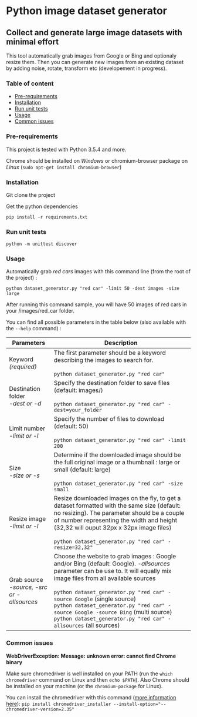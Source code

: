 # Python image dataset generator

## Collect and generate large image datasets with minimal effort

This tool automatically grab images from Google or Bing and optionaly resize them. Then you can generate new images from an existing dataset by adding noise, rotate, transform etc (developement in progress).

### Table of content

* [Pre-requirements](#pre-requirements)
* [Installation](#installation)
* [Run unit tests](#run-unit-tests)
* [Usage](#usage)
* [Common issues](#common-issues)

### Pre-requirements

This project is tested with Python 3.5.4 and more.

Chrome should be installed on *Windows* or chromium-browser package on *Linux* (`sudo apt-get install chromium-browser`)

### Installation

Git clone the project

Get the python dependencies

`pip install -r requirements.txt`

### Run unit tests

```
python -m unittest discover
```

### Usage

Automatically grab *red cars* images with this command line (from the root of the project) :

```
python dataset_generator.py "red car" -limit 50 -dest images -size large
```
    
After running this command sample, you will have 50 images of red cars in your /images/red_car folder. 

You can find all possible parameters in the table below (also available with the `--help` command) :

Parameters  | Description
---    | --- 
Keyword *(required)* | The first parameter should be a keyword describing the images to search for. <br><br> `python dataset_generator.py "red car"`
Destination folder <br>*-dest or -d* | Specify the destination folder to save files (default: images/) <br><br> `python dataset_generator.py "red car" -dest=your_folder`
Limit number <br>*-limit or -l* | Specify the number of files to download (default: 50) <br><br> `python dataset_generator.py "red car" -limit 200`
Size <br>*-size or -s* | Determine if the downloaded image should be the full original image or a thumbnail : large or small (default: large) <br><br>   `python dataset_generator.py "red car" -size small`
Resize image <br>*-limit or -l* | Resize downloaded images on the fly, to get a dataset formatted with the same size (default: no resizing). The parameter should be a couple of number representing the width and height (32,32 will ouput 32px x 32px image files) <br><br>  `python dataset_generator.py "red car" -resize=32,32"`
Grab source <br>*-source, -src or -allsources* |  Choose the website to grab images : Google and/or Bing (default: Google). *-allsources* parameter can be use to. It will equally mix image files from all available sources <br><br> `python dataset_generator.py "red car" -source Google` (single source) <br> `python dataset_generator.py "red car" -source Google -source Bing` (multi source)<br> `python dataset_generator.py "red car" -allsources` (all sources)


### Common issues

**WebDriverException: Message: unknown error: cannot find Chrome binary**

Make sure chromedriver is well installed on your PATH (run the `which chromedriver` command on Linux and then `echo $PATH`). Also Chrome should be installed on your machine (or the `chromium-package` for Linux).

You can install the chromedriver with this command ([more information here](https://pypi.python.org/pypi/chromedriver_installer)):
`pip install chromedriver_installer --install-option="--chromedriver-version=2.35"`
